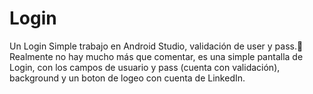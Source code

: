 # Login
Un Login Simple trabajo en Android Studio, validación de user y pass.🤖
Realmente no hay mucho más que comentar, es una simple pantalla de Login, con los campos de usuario y pass (cuenta con validación), background y un boton de logeo con cuenta de LinkedIn.


